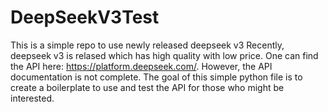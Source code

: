 # DeepSeekV3Test
This is a simple repo to use newly released deepseek v3 
Recently, deepseek v3 is relased which has high quality with low price. One can find the API here: https://platform.deepseek.com/. However, the API documentation is not complete. The goal of this simple python file is to create a boilerplate to use and test the API for those who might be interested. 

